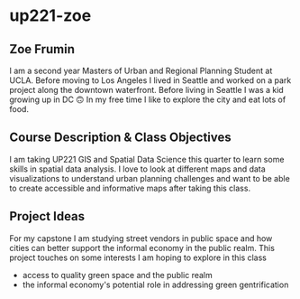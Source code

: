 # up221-zoe
## Zoe Frumin
I am a second year Masters of Urban and Regional Planning Student at UCLA. Before moving to Los Angeles I lived in Seattle and worked on a park project along the downtown waterfront. Before living in Seattle I was a kid growing up in DC 🙃 In my free time I like to explore the city and eat lots of food.

## Course Description & Class Objectives
I am taking UP221 GIS and Spatial Data Science this quarter to learn some skills in spatial data analysis. I love to look at different maps and data visualizations to understand urban planning challenges and want to be able to create accessible and informative maps after taking this class. 

## Project Ideas
For my capstone I am studying street vendors in public space and how cities can better support the informal economy in the public realm. This project touches on some interests I am hoping to explore in this class
- access to quality green space and the public realm
- the informal economy's potential role in addressing green gentrification
